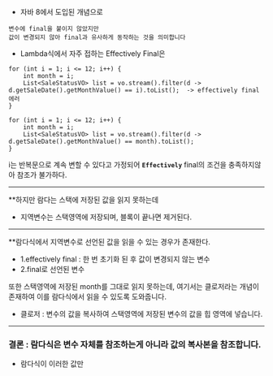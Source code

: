 

- 자바 8에서 도입된 개념으로 

```
변수에 final을 붙이지 않았지만 
값이 변경되지 않아 final과 유사하게 동작하는 것을 의미합니다
```

- Lambda식에서 자주 접하는 Effectively Final은 

```
for (int i = 1; i <= 12; i++) {  
    int month = i;  
    List<SaleStatusVO> list = vo.stream().filter(d -> d.getSaleDate().getMonthValue() == i).toList();  -> effectively final 에러
}
```

```
for (int i = 1; i <= 12; i++) {  
    int month = i;  
    List<SaleStatusVO> list = vo.stream().filter(d -> d.getSaleDate().getMonthValue() == month).toList();  
}
```


i는 반복문으로 계속 변할 수 있다고 가정되어 **`Effectively`** final의 조건을 충족하지않아 참조가 불가하다.

---

**하지만 람다는 스택에 저장된 값을 읽지 못하는데 

- 지역변수는 스택영역에 저장되며, 블록이 끝나면 제거된다.

-----

**람다식에서 지역변수로 선언된 값을 읽을 수 있는 경우가 존재한다.

- 1.effectively final : 한 번 초기화 된 후 값이 변경되지 않는 변수
- 2.final로 선언된 변수

또한 스택영역에 저장된 month를 그대로 읽지 못하는데, 여기서는 클로저라는 개념이 존재하여 이를 람다식에서 읽을 수 있도록 도와줍니다.

- 클로저 : 변수의 값을 복사하여 스택영역에 저장된 변수의 값을 힙 영역에 넣습니다.

---

### 결론 : 람다식은 변수 자체를 참조하는게 아니라 값의 복사본을 참조합니다.
- 람다식이 이러한 값만 